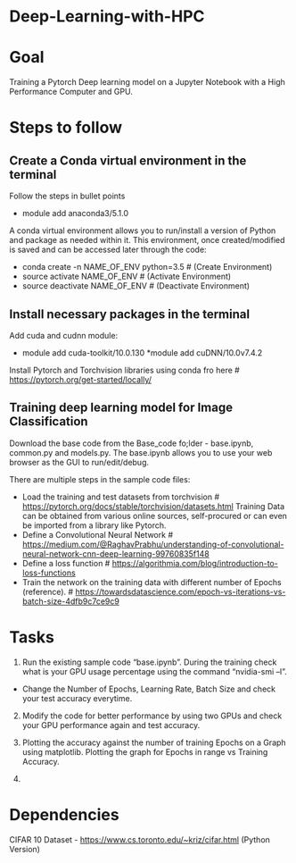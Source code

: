 # Deep-Learning-with-HPC

# Goal
Training a Pytorch Deep learning model on a Jupyter Notebook with a High Performance Computer and GPU.

# Steps to follow

## Create a Conda virtual environment in the terminal

Follow the steps in bullet points
* module add anaconda3/5.1.0

A conda virtual environment allows you to run/install a version of Python and package as needed within it.
This environment, once created/modified is saved and can be accessed later through the code:

* conda create -n NAME_OF_ENV python=3.5                       # (Create Environment)
* source activate NAME_OF_ENV                                  # (Activate Environment)
* source deactivate NAME_OF_ENV                                # (Deactivate Environment)

## Install necessary packages in the terminal
Add cuda and cudnn module:

* module add cuda-toolkit/10.0.130
*module add cuDNN/10.0v7.4.2

Install Pytorch and Torchvision libraries using conda fro here  # https://pytorch.org/get-started/locally/

## Training deep learning model for Image Classification

Download the base code from the Base_code fo;lder -  base.ipynb, common.py and models.py. The base.ipynb allows you to use your web browser as the GUI to run/edit/debug.


There are multiple steps in the sample code files:

*	Load the training and test datasets from torchvision        # https://pytorch.org/docs/stable/torchvision/datasets.html
Training Data can be obtained from various online sources, self-procured or can even be imported from a library like Pytorch.
*	Define a Convolutional Neural Network                       # https://medium.com/@RaghavPrabhu/understanding-of-convolutional-neural-network-cnn-deep-learning-99760835f148
*	Define a loss function                                      # https://algorithmia.com/blog/introduction-to-loss-functions      
*	Train the network on the training data with different number of Epochs (reference).  # https://towardsdatascience.com/epoch-vs-iterations-vs-batch-size-4dfb9c7ce9c9


# Tasks 

1) Run the existing sample code “base.ipynb”. During the training check what is your GPU usage percentage using the command “nvidia-smi –l”.

* Change the Number of Epochs, Learning Rate, Batch Size and check your test accuracy everytime.

2) Modify the code for better performance by using two GPUs and check your GPU performance again and test accuracy.

3) Plotting the accuracy against the number of training Epochs on a Graph using matplotlib. Plotting the graph for Epochs in range vs Training Accuracy. 

4) 



# Dependencies

CIFAR 10 Dataset - https://www.cs.toronto.edu/~kriz/cifar.html (Python Version)
